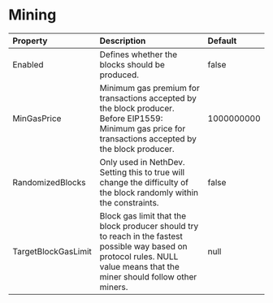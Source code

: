 # Mining



| Property | Description | Default |
| :--- | :--- | :--- |
| Enabled | Defines whether the blocks should be produced. | false |
| MinGasPrice | Minimum gas premium for transactions accepted by the block producer. Before EIP1559: Minimum gas price for transactions accepted by the block producer. | 1000000000 |
| RandomizedBlocks | Only used in NethDev. Setting this to true will change the difficulty of the block randomly within the constraints. | false |
| TargetBlockGasLimit | Block gas limit that the block producer should try to reach in the fastest possible way based on protocol rules. NULL value means that the miner should follow other miners. | null |
